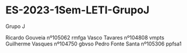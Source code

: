 # ES-2023-1Sem-LETI-GrupoJ

Grupo J 

Ricardo Gouveia        nº105062          rmfga
Vasco Tavares          nº104808          vmpts
Guilherme Vasques      nº104750          gbvso
Pedro Fonte Santa      nº105306          ppfsa1
